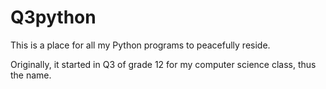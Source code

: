 # Q3python
 
This is a place for all my Python programs to peacefully reside.


Originally, it started in Q3 of grade 12 for my computer science class, thus the name.
